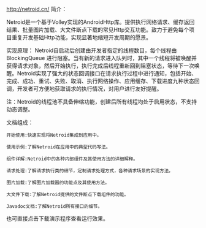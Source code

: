 
http://netroid.cn/
简介：

Netroid是一个基于Volley实现的AndroidHttp库。提供执行网络请求、缓存返回结果、批量图片加载、大文件断点下载的常见Http交互功能。致力于避免每个项目重复开发基础Http功能，实现显著地缩短开发周期的愿景。

实现原理：
Netroid自启动后创建由开发者指定的线程数目，每个线程由 BlockingQueue 进行阻塞。当有新的请求进入队列时，其中一个线程将被唤醒并获得请求对象，然后开始执行，执行完成后线程重新回到阻塞状态，等待下一次唤醒。Netroid实现了强大的状态回调接口在请求执行过程中进行通知，包括开始、完成、成功、重试、失败、取消、执行网络操作、应用缓存、下载进度九种状态回调，开发者可方便地获取请求的执行情况，对用户进行友好提醒。

注：Netroid的线程池不具备伸缩功能，创建后所有线程均处于启用状态，不支持动态调整。

文档组成：

    开始使用:快速实现将Netroid集成到应用中。

    使用示例:了解Netroid在应用中的典型代码写法。

    组件详解:Netroid中的各种内部组件及其使用方法的详细解释。

    请求处理:了解请求执行类的细节，定制请求处理方式，各种请求场景的实现方法。

    图片加载:了解图片加载器的功能点及其使用方法。

    大文件下载:了解Netroid提供的文件断点下载组件的功能。

    Javadoc文档:了解Netroid所有接口的细节。

也可直接点击下载演示程序查看运行效果。
